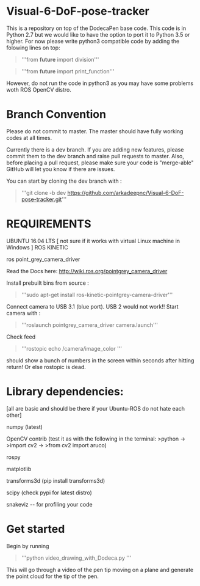 # Visual-6-DoF-pose-tracker
This is a repository on top of the DodecaPen base code.
This code is in Python 2.7 but we would like to have the option to port it to Python 3.5 or higher. 
For now please write python3 compatible code by adding the folowing lines on top:

> '''from __future__ import division'''

> '''from __future__ import print_function'''

However, do not run the code in python3 as you may have some problems woth ROS OpenCV distro.

# Branch Convention
Please do not commit to master. The master should have fully working codes at all times.

Currently there is a dev branch. If you are adding new features, please commit them to the dev branch and raise pull requests to master. Also, before placing a pull request, please make sure your code is "merge-able" GitHub will let you know if there are issues.

You can start by cloning the dev branch with :

> '''git clone -b dev https://github.com/arkadeepnc/Visual-6-DoF-pose-tracker.git'''


# REQUIREMENTS

UBUNTU 16.04 LTS [ not sure if it works with virtual Linux machine in Windows ]
ROS KINETIC

ros point_grey_camera_driver 

Read the Docs here: http://wiki.ros.org/pointgrey_camera_driver

Install prebuilt bins from source :

> '''sudo apt-get install ros-kinetic-pointgrey-camera-driver'''

Connect camera to USB 3.1 (blue port). USB 2 would not work!! Start camera with : 

> '''roslaunch pointgrey_camera_driver camera.launch'''

Check feed 
> '''rostopic echo /camera/image_color '''

should show a bunch of numbers in the screen within seconds after hitting return! Or else rostopic is dead. 

# Library dependencies:  
[all are basic and should be there if your Ubuntu-ROS do not hate each other]

numpy (latest)

OpenCV contrib (test it as with the following in the terminal: >python -> >import  cv2 -> >from cv2 import aruco)

rospy

matplotlib

transforms3d (pip install transforms3d)

scipy (check pypi for latest distro)

snakeviz -- for profiling your code


# Get started
Begin by running 

> '''python video_drawing_with_Dodeca.py '''

This will go through a video of the pen tip moving on a plane and generate the point cloud for the tip of the pen.



